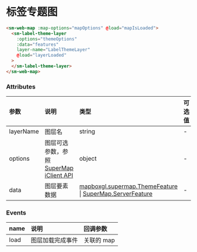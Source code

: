 # 标签专题图

<sm-iframe src="http://iclient.supermap.io/examples/component/components_labeltheme_vue.html"></sm-iframe>

```html
<sm-web-map :map-options="mapOptions" @load="mapIsLoaded">
  <sm-label-theme-layer
    :options="themeOptions"
    :data="features"
    layer-name="LabelThemeLayer"
    @load="layerLoaded"
  >
  </sm-label-theme-layer>
</sm-web-map>
```

### Attributes

| 参数      | 说明                                                                                                                       | 类型                                                                                                                                                                                          | 可选值 | 默认值 |
| :-------- | :------------------------------------------------------------------------------------------------------------------------- | :-------------------------------------------------------------------------------------------------------------------------------------------------------------------------------------------- | :----- | :----- |
| layerName | 图层名                                                                                                                     | string                                                                                                                                                                                        | -      | -      |
| options   | 图层可选参数，参照 [SuperMap iClient API](http://iclient.supermap.io/docs/mapboxgl/mapboxgl.supermap.LabelThemeLayer.html) | object                                                                                                                                                                                        | -      | -      |
| data      | 图层要素数据                                                                                                               | [mapboxgl.supermap.ThemeFeature](http://iclient.supermap.io/docs/mapboxgl/mapboxgl.supermap.ThemeFeature.html) \| [SuperMap.ServerFeature](http://iclient.supermap.io/web/apis/mapboxgl.html) | -      | -      |

### Events

| name | 说明             | 回调参数   |
| :--- | :--------------- | :--------- |
| load | 图层加载完成事件 | 关联的 map |
